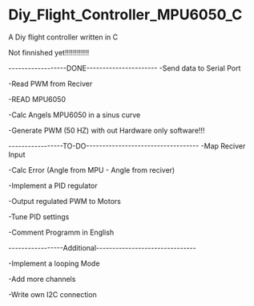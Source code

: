 # Diy_Flight_Controller_MPU6050_C
A Diy flight controller written in C

Not finnished yet!!!!!!!!!!!!

------------------DONE----------------------
-Send data to Serial Port  

-Read PWM from Reciver

-READ MPU6050

-Calc Angels MPU6050 in a sinus curve

-Generate PWM (50 HZ) with out Hardware only software!!!

-----------------TO-DO-----------------------------------
-Map Reciver Input

-Calc Error (Angle from MPU - Angle from reciver)

-Implement a PID regulator

-Output regulated PWM to Motors 

-Tune PID settings

-Comment Programm in English

-----------------Additional-------------------------------

-Implement a looping Mode

-Add more channels

-Write own I2C connection

